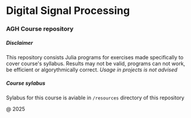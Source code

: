 # Digital Signal Processing
### AGH Course repository

##### Disclaimer
This repository consists Julia programs for exercises made specifically to cover course's syllabus. Results may not be valid, programs can not work, be efficient or algorythmically correct.
*Usage in projects is not advised*


##### Course sylabus
Sylabus for this course is aviable in `/resources` directory of this repository

@ 2025
